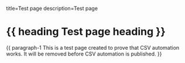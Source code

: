 title=Test page
description=Test page

# {{ heading Test page heading }}

{{ paragraph-1 This is a test page created to prove that CSV automation works. It will be removed before CSV automation is published. }}

